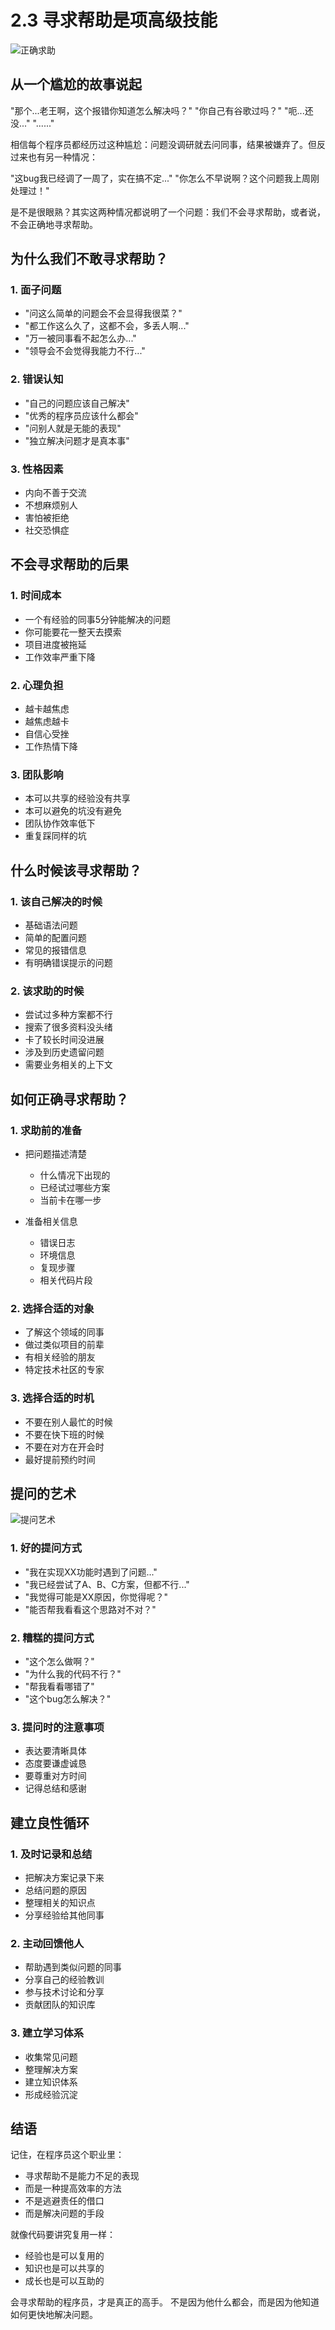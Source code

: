 # 2.3 寻求帮助是项高级技能

![正确求助](../assets/images/chapter2/right-way.jpg)

## 从一个尴尬的故事说起

"那个...老王啊，这个报错你知道怎么解决吗？"
"你自己有谷歌过吗？"
"呃...还没..."
"......"

相信每个程序员都经历过这种尴尬：问题没调研就去问同事，结果被嫌弃了。但反过来也有另一种情况：

"这bug我已经调了一周了，实在搞不定..."
"你怎么不早说啊？这个问题我上周刚处理过！"

是不是很眼熟？其实这两种情况都说明了一个问题：我们不会寻求帮助，或者说，不会正确地寻求帮助。

## 为什么我们不敢寻求帮助？

### 1. 面子问题
- "问这么简单的问题会不会显得我很菜？"
- "都工作这么久了，这都不会，多丢人啊..."
- "万一被同事看不起怎么办..."
- "领导会不会觉得我能力不行..."

### 2. 错误认知
- "自己的问题应该自己解决"
- "优秀的程序员应该什么都会"
- "问别人就是无能的表现"
- "独立解决问题才是真本事"

### 3. 性格因素
- 内向不善于交流
- 不想麻烦别人
- 害怕被拒绝
- 社交恐惧症

## 不会寻求帮助的后果


### 1. 时间成本
- 一个有经验的同事5分钟能解决的问题
- 你可能要花一整天去摸索
- 项目进度被拖延
- 工作效率严重下降

### 2. 心理负担
- 越卡越焦虑
- 越焦虑越卡
- 自信心受挫
- 工作热情下降

### 3. 团队影响
- 本可以共享的经验没有共享
- 本可以避免的坑没有避免
- 团队协作效率低下
- 重复踩同样的坑

## 什么时候该寻求帮助？

### 1. 该自己解决的时候
- 基础语法问题
- 简单的配置问题
- 常见的报错信息
- 有明确错误提示的问题

### 2. 该求助的时候
- 尝试过多种方案都不行
- 搜索了很多资料没头绪
- 卡了较长时间没进展
- 涉及到历史遗留问题
- 需要业务相关的上下文

## 如何正确寻求帮助？


### 1. 求助前的准备
- 把问题描述清楚
  * 什么情况下出现的
  * 已经试过哪些方案
  * 当前卡在哪一步
  
- 准备相关信息
  * 错误日志
  * 环境信息
  * 复现步骤
  * 相关代码片段

### 2. 选择合适的对象
- 了解这个领域的同事
- 做过类似项目的前辈
- 有相关经验的朋友
- 特定技术社区的专家

### 3. 选择合适的时机
- 不要在别人最忙的时候
- 不要在快下班的时候
- 不要在对方在开会时
- 最好提前预约时间

## 提问的艺术

![提问艺术](../assets/images/chapter2/art-of-asking.jpg)

### 1. 好的提问方式
- "我在实现XX功能时遇到了问题..."
- "我已经尝试了A、B、C方案，但都不行..."
- "我觉得可能是XX原因，你觉得呢？"
- "能否帮我看看这个思路对不对？"

### 2. 糟糕的提问方式
- "这个怎么做啊？"
- "为什么我的代码不行？"
- "帮我看看哪错了"
- "这个bug怎么解决？"

### 3. 提问时的注意事项
- 表达要清晰具体
- 态度要谦虚诚恳
- 要尊重对方时间
- 记得总结和感谢

## 建立良性循环

### 1. 及时记录和总结
- 把解决方案记录下来
- 总结问题的原因
- 整理相关的知识点
- 分享经验给其他同事

### 2. 主动回馈他人
- 帮助遇到类似问题的同事
- 分享自己的经验教训
- 参与技术讨论和分享
- 贡献团队的知识库

### 3. 建立学习体系
- 收集常见问题
- 整理解决方案
- 建立知识体系
- 形成经验沉淀

## 结语

记住，在程序员这个职业里：
- 寻求帮助不是能力不足的表现
- 而是一种提高效率的方法
- 不是逃避责任的借口
- 而是解决问题的手段

就像代码要讲究复用一样：
- 经验也是可以复用的
- 知识也是可以共享的
- 成长也是可以互助的

会寻求帮助的程序员，才是真正的高手。
不是因为他什么都会，而是因为他知道如何更快地解决问题。 